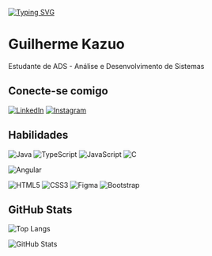 [![Typing SVG](https://readme-typing-svg.herokuapp.com/?color=C3002F&size=35&center=true&vCenter=true&width=1000&lines=HELLO,+Be+Welcome!+:%29)](https://git.io/typing-svg)

# Guilherme Kazuo
Estudante de ADS - Análise e Desenvolvimento de Sistemas 

## Conecte-se comigo
[![LinkedIn](https://img.shields.io/badge/LinkedIn-000?style=for-the-badge&logo=linkedin&logoColor=0E76A8)](https://www.linkedin.com/in/guilherme-kazuo-iamamoto-221843270/?originalSubdomain=br)
[![Instagram](https://img.shields.io/badge/Instagram-000?style=for-the-badge&logo=instagram)](https://www.instagram.com/guilhermeiama1003/)



## Habilidades
![Java](https://img.shields.io/badge/Java-000?style=for-the-badge&logo=java)
![TypeScript](https://img.shields.io/badge/TypeScript-000?style=for-the-badge&logo=typescript)
![JavaScript](https://img.shields.io/badge/JavaScript-000?style=for-the-badge&logo=javascript)
![C](https://img.shields.io/badge/C-000?style=for-the-badge&logo=c)

![Angular](https://img.shields.io/badge/Angular-000?style=for-the-badge&logo=angular&logoColor=C3002F)

![HTML5](https://img.shields.io/badge/HTML5-000?style=for-the-badge&logo=html5)
![CSS3](https://img.shields.io/badge/CSS3-000?style=for-the-badge&logo=css3&logoColor=264CE4)
![Figma](https://img.shields.io/badge/-figma-000?style=for-the-badge&logo=figma&labelColor=000)
![Bootstrap](https://img.shields.io/badge/-boostrap-000?style=for-the-badge&logo=bootstrap&labelColor=000)&nbsp;




## GitHub Stats
![Top Langs](https://github-readme-stats-git-masterrstaa-rickstaa.vercel.app/api/top-langs/?username=GuiKazuo1003&layout=compact&bg_color=000&border_color=30A3DC&title_color=E94D5F&text_color=FFF)

![GitHub Stats](https://github-readme-stats.vercel.app/api?username=GuiKazuo1003&theme=transparent&bg_color=000&border_color=30A3DC&show_icons=true&icon_color=30A3DC&title_color=E94D5F&text_color=FFF)
